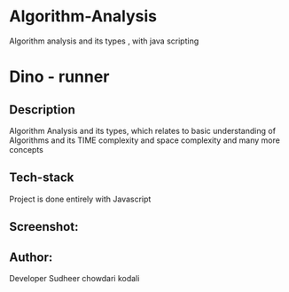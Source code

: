 # Algorithm-Analysis
Algorithm analysis and its types , with java scripting
# Dino - runner

## Description
<p> Algorithm Analysis and its types, which relates to basic understanding of Algorithms and its TIME complexity and space complexity and many more concepts </p>



## Tech-stack

<p> Project is done entirely with Javascript </p>
<!--<p> 3D is made with THREE.js framework https://github.com/mrdoob/three.js/ </p>
<p> Models created with MagicaVoxel art editor https://ephtracy.github.io/ </p>-->


## Screenshot:

<!--![Image of TREX GAME](./trex.png)-->

## Author:

Developer Sudheer chowdari kodali
